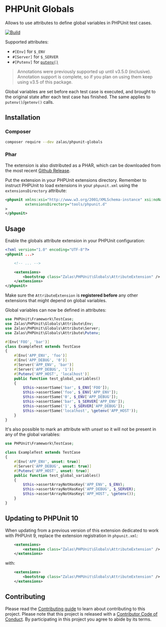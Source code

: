 # PHPUnit Globals

Allows to use attributes to define global variables in PHPUnit test cases.

[![Build](https://github.com/jakzal/phpunit-globals/actions/workflows/build.yml/badge.svg)](https://github.com/jakzal/phpunit-globals/actions/workflows/build.yml)

Supported attributes:
 * `#[Env]` for `$_ENV`
 * `#[Server]` for `$_SERVER`
 * `#[Putenv]` for [`putenv()`](http://php.net/putenv)

> Annotations were previously supported up until v3.5.0 (inclusive).
> Annotation support is complete, so if you plan on using them keep using v3.5 of this package.

Global variables are set before each test case is executed,
and brought to the original state after each test case has finished.
The same applies to `putenv()`/`getenv()` calls.

## Installation

### Composer

```bash
composer require --dev zalas/phpunit-globals
```

### Phar

The extension is also distributed as a PHAR, which can be downloaded from the most recent
[Github Release](https://github.com/jakzal/phpunit-globals/releases).

Put the extension in your PHPUnit extensions directory.
Remember to instruct PHPUnit to load extensions in your `phpunit.xml` using the `extensionsDirectory` attribute:

```xml
<phpunit xmlns:xsi="http://www.w3.org/2001/XMLSchema-instance" xsi:noNamespaceSchemaLocation="file://./vendor/phpunit/phpunit/phpunit.xsd"
         extensionsDirectory="tools/phpunit.d"
>
</phpunit>
```

## Usage

Enable the globals attribute extension in your PHPUnit configuration:

```xml
<?xml version="1.0" encoding="UTF-8"?>
<phpunit ...>

    <!-- ... -->

    <extensions>
        <bootstrap class="Zalas\PHPUnit\Globals\AttributeExtension" />
    </extensions>
</phpunit>
```

Make sure the `AttributeExtension` is **registered before** any other extensions that might depend on global variables.

Global variables can now be defined in attributes:

```php
use PHPUnit\Framework\TestCase;
use Zalas\PHPUnit\Globals\Attribute\Env;
use Zalas\PHPUnit\Globals\Attribute\Server;
use Zalas\PHPUnit\Globals\Attribute\Putenv;

#[Env('FOO', 'bar')]
class ExampleTest extends TestCase
{
    #[Env('APP_ENV', 'foo')]
    #[Env('APP_DEBUG', '0')]
    #[Server('APP_ENV', 'bar')]
    #[Server('APP_DEBUG', '1')]
    #[Putenv('APP_HOST', 'localhost')]
    public function test_global_variables()
    {
        $this->assertSame('bar', $_ENV['FOO']);
        $this->assertSame('foo', $_ENV['APP_ENV']);
        $this->assertSame('0', $_ENV['APP_DEBUG']);
        $this->assertSame('bar', $_SERVER['APP_ENV']);
        $this->assertSame('1', $_SERVER['APP_DEBUG']);
        $this->assertSame('localhost', \getenv('APP_HOST'));
    }
}
```

It's also possible to mark an attribute with _unset_ so it will not be present in any of the global variables:

```php
use PHPUnit\Framework\TestCase;

class ExampleTest extends TestCase
{
    #[Env('APP_ENV', unset: true)]
    #[Server('APP_DEBUG', unset: true)]
    #[Putenv('APP_HOST', unset: true)]
    public function test_global_variables()
    {
        $this->assertArrayNotHasKey('APP_ENV', $_ENV);
        $this->assertArrayNotHasKey('APP_DEBUG', $_SERVER);
        $this->assertArrayNotHasKey('APP_HOST', \getenv());
    }
}
```
## Updating to PHPUnit 10

When updating from a previous version of this extension dedicated to work with PHPUnit 9,
replace the extension registration in `phpunit.xml`:

```xml
    <extensions>
        <extension class="Zalas\PHPUnit\Globals\AttributeExtension" />
    </extensions>
```

with:

```xml
    <extensions>
        <bootstrap class="Zalas\PHPUnit\Globals\AttributeExtension" />
    </extensions>
```

## Contributing

Please read the [Contributing guide](CONTRIBUTING.md) to learn about contributing to this project.
Please note that this project is released with a [Contributor Code of Conduct](CODE_OF_CONDUCT.md).
By participating in this project you agree to abide by its terms.

